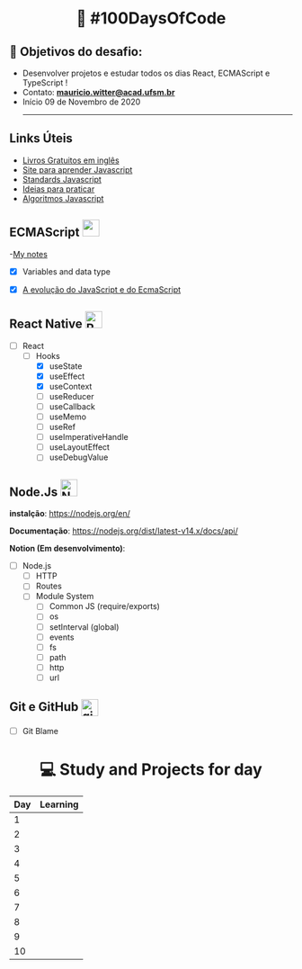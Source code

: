 
<h1 align="center">
   🚀 #100DaysOfCode
</h1>

## 🎯 Objetivos do desafio: 
- Desenvolver projetos e estudar todos os dias React, ECMAScript e TypeScript !
- Contato:  **mauricio.witter@acad.ufsm.br** <br>
- Início 09 de Novembro de 2020 <hr>

## Links Úteis

- [Livros Gratuitos em inglês](https://books.goalkicker.com/)
- [Site para aprender Javascript](https://javascript.info/)
- [Standards Javascript](https://standardjs.com/rules.html)
- [Ideias para praticar](https://github.com/florinpop17/app-ideas)
- [Algoritmos Javascript](https://github.com/trekhleb/javascript-algorithms)

## ECMAScript <img src="https://github.com/laiananardi/100daysofcode/blob/master/img_readme/js.png"  height="30"/> 
-<a href="https://www.notion.so/Java-Script-057ddbd40c61438391845690c66ca5fc" target="_blank">My notes</a>
- [x] Variables and data type
- [x] <a href="https://www.notion.so/Curso-em-video-JavaScript-762c7cd4ca7c4e18b2563c1d48bf0d0e" target="_blank">A evolução do JavaScript e do EcmaScript</a>



## React Native <img src="https://github.com/laiananardi/100daysofcode/blob/master/img_readme/reactnative.png" alt="React Native"  height="30"/> 

- [ ] React
   - [ ] Hooks
      - [x] useState
      - [x] useEffect
      - [x] useContext
      - [ ] useReducer
      - [ ] useCallback
      - [ ] useMemo
      - [ ] useRef
      - [ ] useImperativeHandle
      - [ ] useLayoutEffect
      - [ ] useDebugValue

## Node.Js <img src="https://github.com/laiananardi/100daysofcode/blob/master/img_readme/nodejs.png" alt="Node.Js"  height="30"/> 

**instalção**: https://nodejs.org/en/ <br>

**Documentação**: https://nodejs.org/dist/latest-v14.x/docs/api/ <br>

**Notion (Em desenvolvimento)**: 

- [ ] Node.js
   - [ ] HTTP
   - [ ] Routes
   - [ ] Module System
      - [ ] Common JS (require/exports)
      - [ ] os
      - [ ] setInterval (global)
      - [ ] events
      - [ ] fs
      - [ ] path
      - [ ] http
      - [ ] url
      
 ## Git e GitHub <img align="center" src="https://github.com/laiananardi/100daysofcode/blob/master/img_readme/github.webp" alt="git e github" height="30"/> 
 
- [ ] Git Blame



 <h1 align="center">
   💻 Study and Projects for day
</h1> 

|Day        | Learning          |
| --------  | ----------------- |
| 1 |       |                   |
| 2 |       |                   |
| 3 |       |                   |
| 4 |       |                   |
| 5 |       |                   |
| 6 |       |                   |
| 7 |       |                   |
| 8 |       |                   |
| 9 |       |                   |
| 10 |      |                   |

